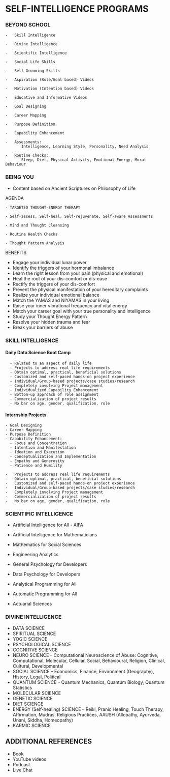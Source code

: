 # SELF-INTELLIGENCE PROGRAMS


### BEYOND SCHOOL

    -   Skill Intelligence

    -   Divine Intelligence

    -   Scientific Intelligence

    -   Social Life Skills

    -   Self-Grooming Skills

    -   Aspiration (Role/Goal based) Videos

    -   Motivation (Intention based) Videos

    -   Educative and Informative Videos

    -   Goal Designing

    -   Career Mapping

    -   Purpose Definition

    -   Capability Enhancement

    -   Assessments:
           Intelligence, Learning Style, Personality, Need Analysis

    -   Routine Checks:
           Sleep, Diet, Physical Activity, Emotional Energy, Moral Behaviour

### BEING YOU

  - Content based on Ancient Scriptures on Philosophy of Life

  AGENDA
    
    - TARGETED THOUGHT-ENERGY THERAPY

    - Self-assess, Self-heal, Self-rejuvenate, Self-aware Assessments

    - Mind and Thought Cleansing

    - Routine Health Checks

    - Thought Pattern Analysis

  BENEFITS

-   Engage your individual lunar power
-   Identify the triggers of your hormonal imbalance
-   Learn the right lesson from your pain (physical and emotional)
-   Heal the root of your dis-comfort or dis-ease
-   Rectify the triggers of your dis-comfort
-   Prevent the physical manifestation of your hereditary complaints
-   Realize your individual emotional balance
-   Match the YAMAS and NIYAMAS in your living
-   Raise your inner vibrational frequency and vital energy
-   Match your career goal with your true personality and intelligence
-   Study your Thought Energy Pattern
-   Resolve your hidden trauma and fear
-   Break your barriers of abuse

### SKILL INTELLIGENCE

#### Daily Data Science Boot Camp

      - Related to an aspect of daily life
      - Projects to address real life requirements
      - Obtain optimal, practical, beneficial solutions
      - Customized and self-paced hands-on project experience
      - Individual/Group-based projects/case studies/research
      - Completely involving Project management  
      - Individualized Capability Enhancement
      - Bottom-up approach of role assignment
      - Commercialization of project results
      - No bar on age, gender, qualification, role 

#### Internship Projects

    - Goal Designing
    - Career Mapping
    - Purpose Definition
    - Capability Enhancement:
      - Focus and Concentration
      - Intention and Manifestation
      - Ideation and Execution
      - Conceptualization and Implementation
      - Empathy and Generosity
      - Patience and Humility 

    -   Projects to address real life requirements
    -   Obtain optimal, practical, beneficial solutions
    -   Customized and self-paced hands-on project experience
    -   Individual/Group-based projects/case studies/research
    -   Completely involving Project management  
    -   Commercialization of project results
    -   No bar on age, gender, qualification, role 

### SCIENTIFIC INTELLIGENCE

   - Artificial Intelligence for All - AIFA

   - Artificial Intelligence for Mathematicians

   - Mathematics for Social Sciences

   - Engineering Analytics

   - General Psychology for Developers

   - Data Psychology for Developers

   - Analytical Programming for All

   - Automatic Programming for All

   - Actuarial Sciences

### DIVINE INTELLIGENCE

 - DATA SCIENCE 
 - SPIRITUAL SCIENCE 
 - YOGIC SCIENCE
 - PSYCHOLOGICAL SCIENCE 
 - COGNITIVE SCIENCE 
 - NEURO SCIENCE – Computational Neuroscience of Abuse: Cognitive, Computational, Molecular, Cellular, Social, Behavioural, Religion, Clinical, Cultural, Developmental
 - SOCIAL SCIENCE – Economics, Finance, Environment (Geography), History, Legal, Political 
 - QUANTUM SCIENCE – Quantum Mechanics, Quantum Biology, Quantum Statistics 
 - MOLECULAR SCIENCE 
 - GENETIC SCIENCE 
 - DIET SCIENCE 
 - ENERGY (Self-healing) SCIENCE – Reiki, Pranic Healing, Touch Therapy, Affirmation, Mudras, Religious Practices, AAUSH (Allopathy, Ayurveda, Unani, Siddha, Homeopathy)
 - KARMIC SCIENCE 

## ADDITIONAL REFERENCES
-   Book
-   YouTube videos
-   Podcast
-   Live Chat
